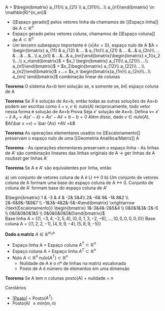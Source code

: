 A = $\begin{bmatrix} a_{11}\\ a_{21} \\ a_{311}\\...\\ a_{n1}\end{bmatrix} \in \mathbb{R}^{n_xn}$ 
- [[Espaço gerado]] pelos vetores linha da chamamos de [[Espaço linha]] de $A \subset \mathbb{R}^n$ 
- Espaço gerado pelos vetores coluna, chamamos de [[Espaço coluna]] de $A \subset \mathbb{R}^n$
- Um terceiro subespaço importante é $\{x| Ax=0\}$, espaço nulo de A
$A = \begin{bmatrix} a_{11} & a_{12} & ... & a_{1n}\\ a_{21} & ... &...& a_{2n}\\ ... & ...& ...&...\\ a_{n1} & ...&...& a_{nn}\end{bmatrix}\begin{bmatrix} x_1\\x_2 \\...\\ x_n\end{bmatrix}$ = $x_1 \begin{bmatrix} a_{11}\\ a_{21}\\ ...\\ a_{n1}\end{bmatrix}$ + $x_2\begin{bmatrix} a_{12}\\ a_{22}\\ ...\\ a_{n2}\end{bmatrix}$ +...+ $x_n \begin{bmatrix}a_{1n}\\ a_{2n}\\...\\ a_{nn} \end{bmatrix}$ 
combinação linear de colunas

**Teorema**
	O sistema Ax=b tem solução se, e somente se, $b \in$ espaço coluna de A

**Teorema**
	Se $\bar X$ é solução de Ax=b, então todas as outras soluções de Ax=b podem ser escritas como $\bar x +v, v \in nulo(A)$ reciprocamente, todo vetor nessa forma é solução de Ax=b
	Prova
	Seja $x'$ solução de Ax=b. Defina v= $x'-\bar x$
	$A_v = A(x'-\bar x) = Ax' -A\bar x = b-b =0$
	Além  disso, dado $v \in nulo(A)$, $A(\bar x +v) = \bar {Ax} +AV =b$ 

**Teorema**
	As operações elementares usados no [[Escalonamento]] preservam o espaço nulo de uma [[Geometria Analítica/Matriz]] A

**Teorema**
	- As operações elementares preservam o espaço linha
	- As linhas de A' são combinação lineares das linhas originais de A -> ger linhas de A $nsubset$ ger linhas A'

**Teorema**
	Se A e A' são equivalentes por linha, então

a)  um conjunto de vetores coluna de A é LI <-> 0
b) Um conjunto de vetores coluna de A formam uma base do espaço coluna de A <-> 0. Conjunto de coluna de A' formam base do espaço coluna de A'

$\begin{bmatrix} 1 & -3 & 4 & -2& 5&4\\ 2& -6& 9& -1& 8&2 \\ 2&-6&9&-1&9&7 \\ -1&3&-4&2&-5&-4\end{bmatrix} \xrightarrow {\text{Escalonamento}} \begin{bmatrix} 1&-3&4&-2&5&4 \\ 0&0&1&3&-2&-6 \\ 0&0&0&0&1&5 \\ 0&0&0&0&0&0\end{bmatrix}$   
Base linha A = $\{(1,-3,4,-2,5,4),(0,0,1,3,-2,-6),..., (0,0,0,0,0,0)\}$
Base coluna A = $\{(1,2,2,-1), (4,9,9,-4),(5,8,9,-5)\}$

**Dado a matriz** $A \in \mathbb{R}^{m_xn}$
- Espaço linha A = Espaço coluna $A^T \subset \mathbb{R}^n$
- Espaço coluna A = Espaço linha $A^T \subset \mathbb{R}^n$
- Nulo $A \subset \mathbb{R}^n$ nulo($A^T$)$\subset \mathbb{R}^n$
	- Nulidade de A é o nº de linhas na matriz escalonada
	- Posto de A é número de elementos em uma dimensão

**Teorema**
	Se A tem n colunas posto(A) + nulidade = n
	
Corolários
- [[Posto]](A) = Posto($A^T$)
- Posto(A) $\leq min(m,n)$ 